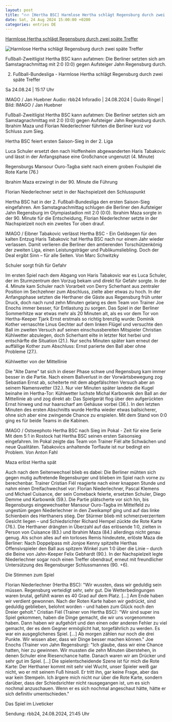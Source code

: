 ```yaml
---
layout: post
title: "🔥🔥 [Hertha BSC] Harmlose Hertha schlägt Regensburg durch zwei späte Treffer"
date: Sat, 24 Aug 2024 15:00:00 +0200
categories: entries DE
---
```

[Harmlose Hertha schlägt Regensburg durch zwei späte Treffer](https://www.rbb24.de/sport/beitrag/2024/08/fussball-zweite-bundesliga-hertha-bsc-jahn-regensburg-audio-vollreportage-stream-spielbericht.html)

![Harmlose Hertha schlägt Regensburg durch zwei späte Treffer](https://www.rbb24.de/content/dam/rbb/rbb/rbb24/2024/2024_08/imago-images/hertha-bsc-jubel.jpg.jpg/size=708x398.jpg)

Fußball-Zweitligist Hertha BSC kann aufatmen: Die Berliner setzten sich am Samstagnachmittag mit 2:0 (0:0) gegen Aufsteiger Jahn Regensburg durch.

2. Fußball-Bundesliga - Harmlose Hertha schlägt Regensburg durch zwei späte Treffer

Sa 24.08.24 | 15:17 Uhr

IMAGO / Jan Huebner Audio: rbb24 Inforadio | 24.08.2024 | Guido Ringel | Bild: IMAGO / Jan Huebner

Fußball-Zweitligist Hertha BSC kann aufatmen: Die Berliner setzten sich am Samstagnachmittag mit 2:0 (0:0) gegen Aufsteiger Jahn Regensburg durch. Ibrahim Maza und Florian Niederlechner führten die Berliner kurz vor Schluss zum Sieg.

Hertha BSC feiert ersten Saison-Sieg in der 2. Liga

Luca Schuler ersetzt den nach Hoffenheim abgewanderten Haris Tabakovic und lässt in der Anfangsphase eine Großchance ungenutzt (4. Minute)

Regensburgs Mansour Ouro-Tagba sieht nach einem groben Foulspiel die Rote Karte (76.)

Ibrahim Maza erzwingt in der 90. Minute die Führung

Florian Niederlechner setzt in der Nachspielzeit den Schlusspunkt

Hertha BSC hat in der 2. Fußball-Bundesliga den ersten Saison-Sieg eingefahren. Am Samstagnachmittag schlugen die Berliner den Aufsteiger Jahn Regensburg im Olympiastadion mit 2:0 (0:0). Ibrahim Maza sorgte in der 90. Minute für die Entscheidung, Florian Niederlechner setzte in der Nachspielzeit noch ein zweites Tor oben drauf.

IMAGO / Eibner Tabakovic verlässt Hertha BSC - Ein Geldsegen für den kalten Entzug Haris Tabakovic hat Hertha BSC nach nur einem Jahr wieder verlassen. Damit verlieren die Berliner den amtierenden Torschützenkönig der zweiten Liga, einen Leistungsträger und Publikumsliebling. Doch der Deal ergibt Sinn – für alle Seiten. Von Marc Schwitzky

Schuler sorgt früh für Gefahr

Im ersten Spiel nach dem Abgang von Haris Tabakovic war es Luca Schuler, der im Sturmzentrum den Vorzug bekam und direkt für Gefahr sorgte. In der 4. Minute kam Schuler nach Vorarbeit von Derry Scherhant aus zentraler Position im Sechzehner zum Abschluss, zielte aber etwas zu hoch. In der Anfangsphase setzten die Herthaner die Gäste aus Regensburg früh unter Druck, doch nach rund zehn Minuten gelang es dem Team von Trainer Joe Enochs immer besser, für Entlastung zu sorgen. Das Spiel in der Berliner Sommerhitze war etwas mehr als 20 Minuten alt, als es vor dem Tor von Hertha-Keeper Tjark Ernst erstmals so richtig brenzlig wurde: Dominik Kother vernaschte Linus Gechter auf dem linken Flügel und versuchte den Ball im zweiten Versuch auf seinen einschussbereiten Mitspieler Christian Kühlwetter abzulegen, doch Scherhant eilte in letzter Not herbei und entschärfte die Situation (21.). Nur sechs Minuten später kam erneut der auffällige Kother zum Abschluss: Ernst parierte den Ball aber ohne Probleme (27.).

Kühlwetter von der Mittellinie

Die "Alte Dame" tat sich in dieser Phase schwe und Regensburg kam immer besser in die Partie. Nach einem Ballverlust in der Vorwärtsbewegung zog Sebastian Ernst ab, scheiterte mit dem abgefälschten Versuch aber an seinem Namensvetter (32.). Nur vier Minuten später landete die Kugel beinahe im Hertha-Tor: Kühlwetter luchste Michal Karbownik den Ball an der Mittellinie ab und zog direkt ab: Das Spielgerät flog über den aufgerückten Ernst hinweg und nur haarscharf am Gehäuse vorbei (36.). In den letzten Minuten des ersten Abschnitts wurde Hertha wieder etwas ballsicherer, ohne sich aber eine zwingende Chance zu erspielen. Mit dem Stand von 0:0 ging es für beide Teams in die Kabinen.

IMAGO / Ostseephoto Hertha BSC nach Sieg im Pokal - Zeit für eine Serie Mit dem 5:1 in Rostock hat Hertha BSC seinen ersten Saisonsieg eingefahren. Im Pokal zeigte das Team von Trainer Fiél alte Schwächen und neue Qualitäten. Tabakovics anhaltende Torflaute ist nur bedingt ein Problem. Von Anton Fahl

Maza erlöst Hertha spät

Auch nach dem Seitenwechsel blieb es dabei: Die Berliner mühten sich gegen mutig auftretende Regensburger und blieben im Spiel nach vorne zu berechenbar. Trainer Cristian Fiél reagierte nach einer knappen Stunde und nahm einen Dreifachwechsel vor: Florian Niederlechner, Pascal Klemens und Michael Cuisance, der sein Comeback feierte, ersetzten Schuler, Diego Demme und Karbownik (59.). Die Partie plätscherte vor sich hin, bis Regensburgs eingewechselter Mansour Ouro-Tagba im Mittelfeld zu ungestüm gegen Niederlechner in den Zweikampf ging und auf das linke Schienbein des Herthaners stieg. Der Stürmer blieb mit schmerzverzerrtem Gesicht liegen – und Schiedsrichter Richard Hempel zückte die Rote Karte (76.). Die Herthaner drängten in Überzahl auf das erlösende 1:0, zielten in Person von Cuisance (83.) und Ibrahim Maza (84.) allerdings nicht genau genug. Als schon alles auf ein torloses Remis hindeutete, erlöste Maza die Berliner: Nach Doppelpass mit Jonjoe Kenny spitzelte Herthas Offensivspieler den Ball aus spitzem Winkel zum 1:0 über die Linie – durch die Beine von Jahn-Keeper Felix Gebhardt (90.). In der Nachspielzeit legte Niederlechner sogar noch einen Treffer obendrauf, erneut mit freundlicher Untersützung des Regensburger Schlussmannes (90. +6).

Die Stimmen zum Spiel

Florian Niederlechner (Hertha BSC): "Wir wussten, dass wir geduldig sein müssen. Regensburg verteidigt sehr, sehr gut. Die Wetterbedingungen waren brutal, gefühlt waren es 40 Grad auf dem Platz. [...] Am Ende haben wir verdient gewonnen. Nach der Roten Karte haben wir gedrückt, sind geduldig geblieben, belohnt worden - und haben zum Glück noch den Dreier geholt." Cristian Fiél (Trainer von Hertha BSC): "Wir sind super ins Spiel gekommen, haben die Dinge gemacht, die wir uns vorgenommen haben. Dann haben wir aufgehört und den einen oder anderen Fehler zu viel gemacht, der es dem Gegner ermöglicht hat, torgefährlich zu werden. Es war ein ausgeglichenes Spiel. [...] Ab morgen zählen nur noch die drei Punkte. Wir wissen aber, dass wir Dinge besser machen können." Joe Enochs (Trainer von Jahn Regensburg): "Ich glaube, dass wir eine Chance hatten, hier zu gewinnen. Wir mussten die zehn Minuten überstehen, in denen Schuler eine Riesenchance hatte. Danach waren wir am Drücker und sehr gut im Spiel. [...] Die spielentscheidende Szene ist für mich die Rote Karte: Der Herthaner kommt mit sehr viel Wucht, unser Spieler weiß gar nicht, wo er mit seinem Fuß hinsoll. Er tritt ihn, gar keine Frage, aber das war kein Stempeln. Ich ärgere mich nicht nur über die Rote Karte, sondern darüber, dass der Schiedsrichter nicht rausgegangen ist, um es sich nochmal anzuschauen. Wenn er es sich nochmal angeschaut hätte, hätte er sich definitiv umentschieden."

Das Spiel im Liveticker

Sendung: rbb24, 24.08.2024, 21:45 Uhr

